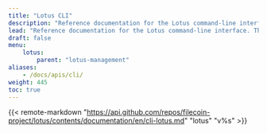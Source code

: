 ```yaml
---
title: "Lotus CLI"
description: "Reference documentation for the Lotus command-line interface."
lead: "Reference documentation for the Lotus command-line interface. This documentation was automatically generated using Lotus latest release."
draft: false
menu:
    lotus:
        parent: "lotus-management"
aliases:
    - /docs/apis/cli/
weight: 445
toc: true
---
```


{{< remote-markdown "https://api.github.com/repos/filecoin-project/lotus/contents/documentation/en/cli-lotus.md" "lotus" "v%s" >}}
